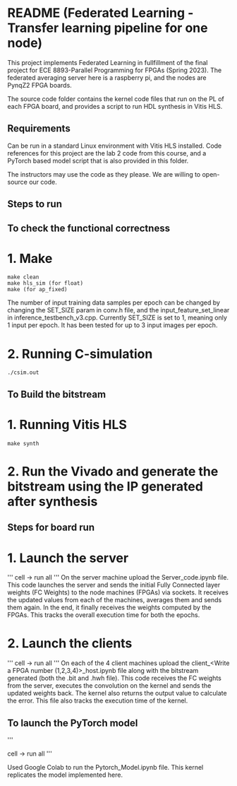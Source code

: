 # README (Federated Learning - Transfer learning pipeline for one node)

This project implements Federated Learning in fullfillment of the final project for ECE 8893-Parallel Programming for FPGAs (Spring 2023). The federated averaging server here is a raspberry pi, and the nodes are PynqZ2 FPGA boards.

The source code folder contains the kernel code files that run on the PL of each FPGA board, and provides a script to run HDL synthesis in Vitis HLS.

## Requirements

Can be run in a standard Linux environment with Vitis HLS installed. Code references for this project are the lab 2 code from this course, and a PyTorch based model script that is also provided in this folder.

The instructors may use the code as they please. We are willing to open-source our code.

## Steps to run

## To check the functional correctness ##
# 1. Make
```
make clean
make hls_sim (for float)
make (for ap_fixed)
```
The number of input training data samples per epoch can be changed by changing the SET_SIZE param in conv.h file, and the input_feature_set_linear in inference_testbench_v3.cpp. Currently SET_SIZE is set to 1, meaning only 1 input per epoch. It has been tested for up to 3 input images per epoch.

# 2. Running C-simulation
```
./csim.out
```
## To Build the bitstream ##
# 1. Running Vitis HLS
```
make synth
```
# 2. Run the Vivado and generate the bitstream using the IP generated after synthesis

## Steps for board run ##
# 1. Launch the server
'''
cell -> run all
'''
On the server machine upload the Server_code.ipynb file. This code launches the server and sends the initial Fully Connected layer weights (FC Weights) to the node machines (FPGAs) via sockets. It receives the updated values from each of the machines, averages them and sends them again. In the end, it finally receives the weights computed by the FPGAs. This tracks the overall execution time for both the epochs.

# 2. Launch the clients
'''
cell -> run all
'''
On each of the 4 client machines upload the client_<Write a FPGA number (1,2,3,4)>_host.ipynb file along with the bitstream generated (both the .bit and .hwh file). This code receives the FC weights from the server, executes the convolution on the kernel and sends the updated weights back. The kernel also returns the output value to calculate the error. This file also tracks the execution time of the kernel.

## To launch the PyTorch model ##
'''

cell -> run all
'''

Used Google Colab to run the Pytorch_Model.ipynb file. This kernel replicates the model implemented here.
